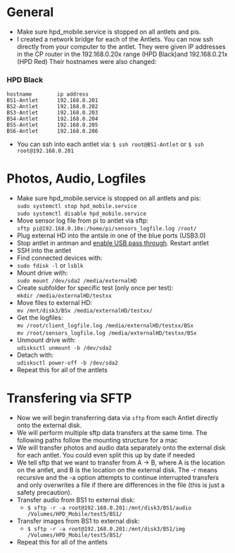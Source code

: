 # General
- Make sure hpd_mobile.service is stopped on all antlets and pis.
- I created a network bridge for each of the Antlets.  You can now ssh directly from your computer to the antlet. They were given IP addresses in the CP router in the 192.168.0.20x range (HPD Black)and 192.168.0.21x (HPD Red)  Their hostnames were also changed:

### HPD Black
```
hostname        ip address
BS1-Antlet      192.168.0.201
BS2-Antlet      192.168.0.202
BS3-Antlet      192.168.0.203
BS4-Antlet      192.168.0.204
BS5-Antlet      192.168.0.205
BS6-Antlet      192.168.0.206
```
- You can ssh into each antlet via: `$ ssh root@BS1-Antlet` or `$ ssh root@192.168.0.201`


# Photos, Audio, Logfiles
  
- Make sure hpd_mobile.service is stopped on all antlets and pis: <br />
    `sudo systemctl stop hpd_mobile.service` <br />
    `sudo systemctl disable hpd_mobile.service`
- Move sensor log file from pi to antlet via sftp:<br />
    `sftp pi@192.168.0.10x:/home/pi/sensors_logfile.log /root/`
- Plug external HD into the antsle in one of the blue ports (USB3.0)
- Stop antlet in antman and [enable USB pass through](https://docs.antsle.com/usbdrives/#usb-pass-through). Restart antlet
- SSH into the antlet
- Find connected devices with: <br />
- `sudo fdisk -l` or `lsblk`
- Mount drive with:<br />
     `sudo mount /dev/sda2 /media/externalHD`
- Create subfolder for specific test (only once per test):<br />
    `mkdir /media/externalHD/testxx`
- Move files to external HD:<br />
    `mv /mnt/disk3/BSx /media/externalHD/testxx/`
- Get the logfiles: <br />
    `mv /root/client_logfile.log /media/externalHD/testxx/BSx`<br />
    `mv /root/sensors_logfile.log /media/externalHD/testxx/BSx`
- Unmount drive with: <br />
    `udisksctl unmount -b /dev/sda2`
- Detach with: <br />
    `udisksctl power-off -b /dev/sda2`
- Repeat this for all of the antlets

# Transfering via SFTP
- Now we will begin transferring data via `sftp` from each Antlet directly onto the external disk. 
- We will perform multiple sftp data transfers at the same time. The following paths follow the mounting structure for a mac
- We will transfer photos and audio data separately onto the external disk for each antlet.  You could even split this up by date if needed
- We tell sftp that we want to transfer from A -> B, where A is the location on the antlet, and B is the location on the external disk.  The -r means recursive and the -a option attempts to continue interrupted transfers and only overwrites a file if there are differences in the file (this is just a safety precaution).
- Transfer audio from BS1 to external disk: 
    - `$ sftp -r -a root@192.168.0.201:/mnt/disk3/BS1/audio /Volumes/HPD_Mobile/test5/BS1/`
- Transfer images from BS1 to external disk: 
    - `$ sftp -r -a root@192.168.0.201:/mnt/disk3/BS1/img /Volumes/HPD_Mobile/test5/BS1/`
- Repeat this for all of the antlets
